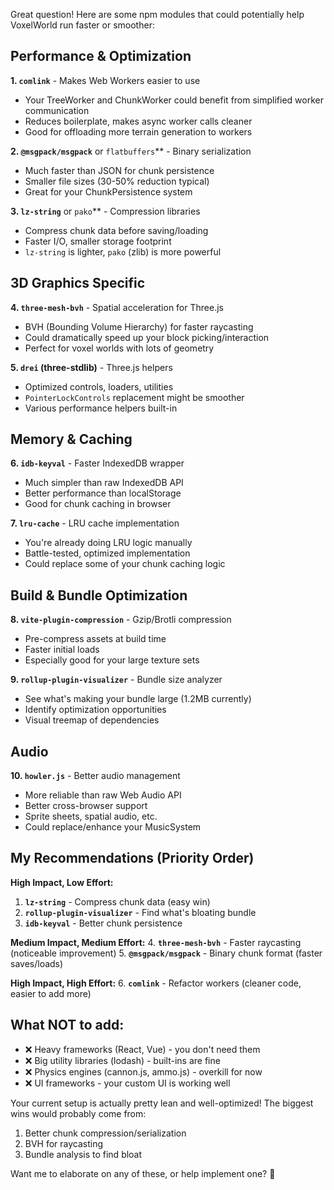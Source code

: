 Great question! Here are some npm modules that could potentially help VoxelWorld run faster or smoother:

## Performance & Optimization

**1. `comlink`** - Makes Web Workers easier to use
- Your TreeWorker and ChunkWorker could benefit from simplified worker communication
- Reduces boilerplate, makes async worker calls cleaner
- Good for offloading more terrain generation to workers

**2. `@msgpack/msgpack`** or `flatbuffers`** - Binary serialization
- Much faster than JSON for chunk persistence
- Smaller file sizes (30-50% reduction typical)
- Great for your ChunkPersistence system

**3. `lz-string`** or `pako`** - Compression libraries
- Compress chunk data before saving/loading
- Faster I/O, smaller storage footprint
- `lz-string` is lighter, `pako` (zlib) is more powerful

## 3D Graphics Specific

**4. `three-mesh-bvh`** - Spatial acceleration for Three.js
- BVH (Bounding Volume Hierarchy) for faster raycasting
- Could dramatically speed up your block picking/interaction
- Perfect for voxel worlds with lots of geometry

**5. `drei` (three-stdlib)** - Three.js helpers
- Optimized controls, loaders, utilities
- `PointerLockControls` replacement might be smoother
- Various performance helpers built-in

## Memory & Caching

**6. `idb-keyval`** - Faster IndexedDB wrapper
- Much simpler than raw IndexedDB API
- Better performance than localStorage
- Good for chunk caching in browser

**7. `lru-cache`** - LRU cache implementation
- You're already doing LRU logic manually
- Battle-tested, optimized implementation
- Could replace some of your chunk caching logic

## Build & Bundle Optimization

**8. `vite-plugin-compression`** - Gzip/Brotli compression
- Pre-compress assets at build time
- Faster initial loads
- Especially good for your large texture sets

**9. `rollup-plugin-visualizer`** - Bundle size analyzer
- See what's making your bundle large (1.2MB currently)
- Identify optimization opportunities
- Visual treemap of dependencies

## Audio

**10. `howler.js`** - Better audio management
- More reliable than raw Web Audio API
- Better cross-browser support
- Sprite sheets, spatial audio, etc.
- Could replace/enhance your MusicSystem

## My Recommendations (Priority Order)

**High Impact, Low Effort:**
1. **`lz-string`** - Compress chunk data (easy win)
2. **`rollup-plugin-visualizer`** - Find what's bloating bundle
3. **`idb-keyval`** - Better chunk persistence

**Medium Impact, Medium Effort:**
4. **`three-mesh-bvh`** - Faster raycasting (noticeable improvement)
5. **`@msgpack/msgpack`** - Binary chunk format (faster saves/loads)

**High Impact, High Effort:**
6. **`comlink`** - Refactor workers (cleaner code, easier to add more)

## What NOT to add:
- ❌ Heavy frameworks (React, Vue) - you don't need them
- ❌ Big utility libraries (lodash) - built-ins are fine
- ❌ Physics engines (cannon.js, ammo.js) - overkill for now
- ❌ UI frameworks - your custom UI is working well

Your current setup is actually pretty lean and well-optimized! The biggest wins would probably come from:
1. Better chunk compression/serialization
2. BVH for raycasting
3. Bundle analysis to find bloat

Want me to elaborate on any of these, or help implement one? 🚀